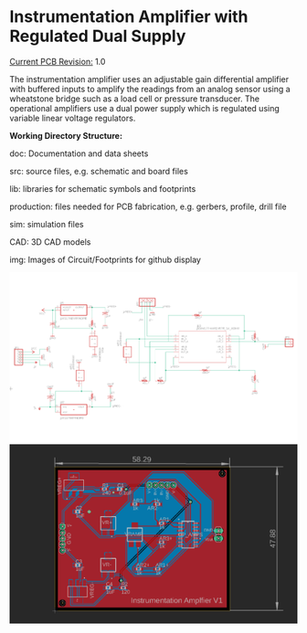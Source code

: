 <h1>Instrumentation Amplifier with Regulated Dual Supply</h1>

<p><u>Current PCB Revision:</u> 1.0 <p>

<p>The instrumentation amplifier uses an adjustable gain differential amplifier with buffered inputs to amplify the readings from an analog sensor using a wheatstone bridge such as a load cell or pressure transducer. The operational amplifiers use a dual power supply which is regulated using variable linear voltage regulators.</p>

<b>Working Directory Structure:</b>

<p>
   doc: Documentation and data sheets
   
   src: source files, e.g. schematic and board files

   lib: libraries for schematic symbols and footprints

   production: files needed for PCB fabrication, e.g. gerbers, profile, drill file

   sim: simulation files 

   CAD: 3D CAD models
  
   img: Images of Circuit/Footprints for github display 
</p>

<img src="img/InstrumentationAmp.png">

<img src="img/AmpBoard.png">
